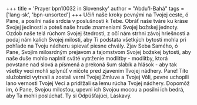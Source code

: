 +++
title = 'Prayer bpn10032 in Slovensky'
author = "Abdu'l-Bahá"
tags = ['lang-sk', 'bpn-unsorted']
+++
Učiň naše kroky pevnými na Tvojej ceste, ó Pane, a posilni naše srdcia v poslušnosti k Tebe. Obráť naše tváre ku kráse Svojej jedinosti a poteš naše hrude znameniami Svojej božskej jednoty. Ozdob naše telá rúchom Svojej štedrosti, z očí nám strhni závoj hriešnosti a podaj nám kalich Svojej milosti, aby Ti podstata všetkých bytostí mohla pri pohľade na Tvoju nádheru spievať piesne chvály. Zjav Seba Samého, ó Pane, Svojím milosrdným prejavom a tajomstvom Svojej božskej bytosti, aby naše duše mohlo naplniť sväté vytrženie modlitby - modlitby, ktorá povstane nad slová a písmená a prekoná šum slabík a hlások - aby tak všetky veci mohli splynúť v ničote pred zjavením Tvojej nádhery.
Pane! Títo služobníci vytrvali a zostali verní Tvojej Zmluve a Tvojej Vôli, pevne uchopili lano vernosti Tvojej Veci a pridŕžali sa lemu rúcha Tvojej nádhery. Dopomôž im, ó Pane, Svojou milosťou, upevni ich Svojou mocou a posilni ich bedrá, aby Ta mohli poslúchať.
Ty si Odpúšťajúci, Láskavý.
